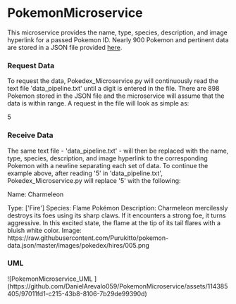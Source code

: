 # PokemonMicroservice

 This microservice provides the name, type, species, description, and image hyperlink for a passed Pokemon ID. Nearly 900 Pokemon and pertinent data are stored in a JSON file provided <a href="https://raw.githubusercontent.com/Purukitto/pokemon-data.json/master/pokedex.json"> here</a>.

 <h3>Request Data</h3>
 To request the data, Pokedex_Microservice.py will continuously read the text file 'data_pipeline.txt' until a digit is entered in the file. There are 898 Pokemon stored in the JSON file and the microservice will assume that the data is within range. A request in the file will look as simple as:

 5

  <h3>Receive Data</h3>
The same text file - 'data_pipeline.txt' - will then be replaced with the name, type, species, description, and image hyperlink to the corresponding Pokemon with a newline separating each set of data. To continue the example above, after reading '5' in 'data_pipeline.txt', Pokedex_Microservice.py will replace '5' with the following:

<p>Name: Charmeleon</p> 
Type: ['Fire']
Species: Flame Pokémon
Description: Charmeleon mercilessly destroys its foes using its sharp claws. If it encounters a strong foe, it turns aggressive. In this excited state, the flame at the tip of its tail flares with a bluish white color.
Image: https://raw.githubusercontent.com/Purukitto/pokemon-data.json/master/images/pokedex/hires/005.png

<h3>UML</h3>
![PokemonMicroservice_UML ](https://github.com/DanielArevalo059/PokemonMicroservice/assets/114385405/97011fd1-c215-43b8-8106-7b29de99390d)
